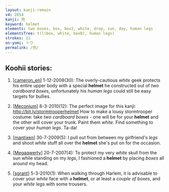 ```yaml
---
layout: kanji-remain
v4: 2854
kanji: 兜
keyword: helmet
elements: two boxes, box, box2, white, drop, sun, day, human legs
elementsTree: t(l(box, white, boxB), human legs)
strokes: 11
on-yomi: トウ
permalink: /兜/
---
```


## Koohii stories: 

1) [<a href="http://kanji.koohii.com/profile/cameron_en">cameron_en</a>] 1-12-2008(30): The overly-cautious <em>white</em> geek protects his entire upper body with a special<strong> helmet</strong> he constructed out of <em>two cardboard boxes</em>, unfortunately his <em>human legs</em> could still be easy targets for bullies.

2) [<a href="http://kanji.koohii.com/profile/Meconium">Meconium</a>] 8-3-2010(12): The perfect image for this kanji: <a href="http://bit.ly/stormtrooperhelmet">http://bit.ly/stormtrooperhelmet</a> How to make a lousy stormtrooper costume: take <em>two cardboard boxes</em> - one will be for your<strong> helmet</strong> and the other will cover your trunk. Paint them <em>white</em>. Find something to cover your <em>human legs</em>. Ta-da!

3) [<a href="http://kanji.koohii.com/profile/mantixen">mantixen</a>] 30-7-2009(5): I pull out from between my girlfriend&#039;s <em>legs</em> and shoot <em>white</em> stuff all over the<strong> helmet</strong> she&#039;s put on for the occasion.

4) [<a href="http://kanji.koohii.com/profile/Megaqwerty">Megaqwerty</a>] 20-7-2007(4): To protect my very <em>white</em> skull from the sun while standing on my <em>legs</em>, I fashioned a<strong> helmet</strong> by placing <em>boxes</em> all around my head.

5) [<a href="http://kanji.koohii.com/profile/sgrant">sgrant</a>] 5-3-2010(1): When walking through Harlem, it is advisable to cover your <em>white</em> face with a<strong> helmet</strong>, or at least a <em>couple of boxes</em>, and your <em>white legs</em> with some trousers.

